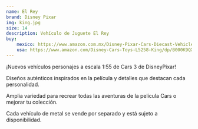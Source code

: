 ```yaml
---
name: El Rey
brand: Disney Pixar
img: king.jpg
size: 14
description: Vehículo de Juguete El Rey
buy:
    mexico: https://www.amazon.com.mx/Disney-Pixar-Cars-Diecast-Vehicle/dp/B07GL9RCL8/ref=sr_1_6?__mk_es_MX=%C3%85M%C3%85%C5%BD%C3%95%C3%91&sr=8-6
    usa: https://www.amazon.com/Disney-Cars-Toys-L5258-King/dp/B000K9QXXE/ref=sr_1_1?sr=8-1
---
```

¡Nuevos vehículos personajes a escala 1:55 de Cars 3 de DisneyPixar!

Diseños auténticos inspirados en la película y detalles que destacan cada personalidad.

Amplia variedad para recrear todas las aventuras de la película Cars o mejorar tu colección.

Cada vehículo de metal se vende por separado y está sujeto a disponibilidad.